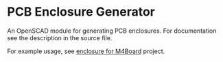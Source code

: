# PCB Enclosure Generator

An OpenSCAD module for generating PCB enclosures. For documentation see the description in the source file.

For example usage, see [enclosure for M4Board](https://github.com/yawor/m4board-enclosure) project.

